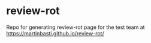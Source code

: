 # review-rot

Repo for generating review-rot page for the test team at
<https://martinbasti.github.io/review-rot/>
